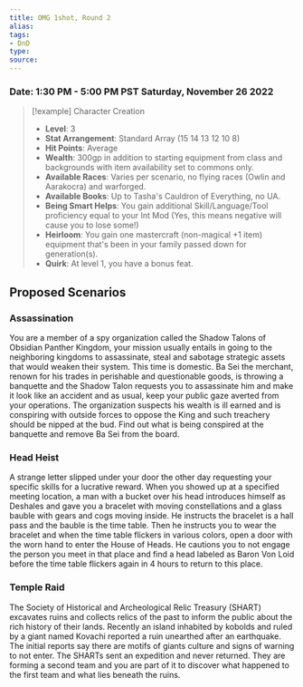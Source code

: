 ```yaml
---
title: OMG 1shot, Round 2
alias:
tags:
- DnD
type:
source: 
---
```


### Date: 1:30 PM - 5:00 PM PST Saturday, November 26 2022

> [!example] Character Creation
> - **Level**: 3
> - **Stat Arrangement**: Standard Array (15 14 13 12 10 8)
> - **Hit Points**: Average
> - **Wealth**: 300gp in addition to starting equipment from class and backgrounds with item availability set to commons only.
> - **Available Races**: Varies per scenario, no flying races (Owlin and Aarakocra) and warforged.
> - **Available Books**: Up to Tasha's Cauldron of Everything, no UA.
> - **Being Smart Helps**: You gain additional Skill/Language/Tool proficiency equal to your Int Mod (Yes, this means negative will cause you to lose some!)
> - **Heirloom**: You gain one mastercraft (non-magical +1 item) equipment that's been in your family passed down for generation(s).
> - **Quirk**: At level 1, you have a bonus feat. 

## Proposed Scenarios
### Assassination
You are a member of a spy organization called the Shadow Talons of Obsidian Panther Kingdom, your mission usually entails in going to the neighboring kingdoms to assassinate, steal and sabotage strategic assets that would weaken their system. This time is domestic. Ba Sei the merchant, renown for his trades in perishable and questionable goods, is throwing a banquette and the Shadow Talon requests you to assassinate him and make it look like an accident and as usual, keep your public gaze averted from your operations. The organization suspects his wealth is ill earned and is conspiring with outside forces to oppose the King and such treachery should be nipped at the bud. Find out what is being conspired at the banquette and remove Ba Sei from the board.
### Head Heist
A strange letter slipped under your door the other day requesting your specific skills for a lucrative reward. When you showed up at a specified meeting location, a man with a bucket over his head introduces himself as Deshales and gave you a bracelet with moving constellations and a glass bauble with gears and cogs moving inside. He instructs the bracelet is a hall pass and the bauble is the time table. Then he instructs you to wear the bracelet and when the time table flickers in various colors, open a door with the worn hand to enter the House of Heads. He cautions you to not engage the person you meet in that place and find a head labeled as Baron Von Loid before the time table flickers again in 4 hours to return to this place. 
### Temple Raid
The Society of Historical and Archeological Relic Treasury (SHART) excavates ruins and collects relics of the past to inform the public about the rich history of their lands. Recently an island inhabited by kobolds and ruled by a giant named Kovachi reported a ruin unearthed after an earthquake. The initial reports say there are motifs of giants culture and signs of warning to not enter. The SHARTs sent an expedition and never returned. They are forming a second team and you are part of it to discover what happened to the first team and what lies beneath the ruins. 